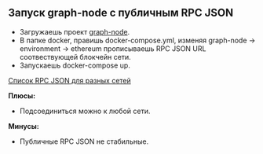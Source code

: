 ## Запуск graph-node c публичным RPC JSON

- Загружаешь проект [graph-node](https://github.com/graphprotocol/graph-node).
- В папке docker, правишь docker-compose.yml, изменяя graph-node -> environment -> ethereum прописываешь RPC JSON URL соотвествующей блокчейн сети.
- Запускаешь docker-compose up.

[Список RPC JSON для разных сетей](Rpc-json-endpoints.md)

**Плюсы:**

- Подсоединиться можно к любой сети.

**Минусы:**

- Публичные RPC JSON не стабильные.
